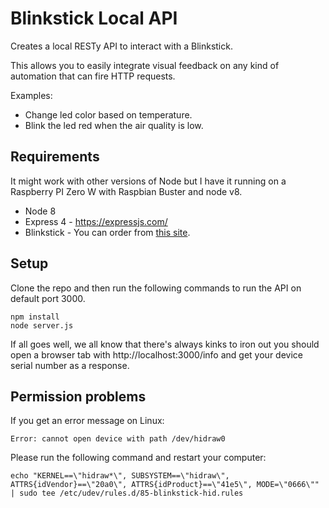 # Blinkstick Local API

Creates a local RESTy API to interact with a Blinkstick.

This allows you to easily integrate visual feedback on any kind of automation that can fire HTTP requests.

Examples:
* Change led color based on temperature.
* Blink the led red when the air quality is low.

## Requirements

It might work with other versions of Node but I have it running on a Raspberry PI Zero W with Raspbian Buster and node v8.

* Node 8
* Express 4 - https://expressjs.com/
* Blinkstick - You can order from [this site](https://blinkstick.com).

## Setup

Clone the repo and then run the following commands to run the API on default port 3000.

```
npm install
node server.js
```

If all goes well, we all know that there's always kinks to iron out you should open a browser tab with http://localhost:3000/info and get your device serial number as a response.

## Permission problems

If you get an error message on Linux:

```
Error: cannot open device with path /dev/hidraw0
```

Please run the following command and restart your computer:
```
echo "KERNEL==\"hidraw*\", SUBSYSTEM==\"hidraw\", ATTRS{idVendor}==\"20a0\", ATTRS{idProduct}==\"41e5\", MODE=\"0666\"" | sudo tee /etc/udev/rules.d/85-blinkstick-hid.rules
```
